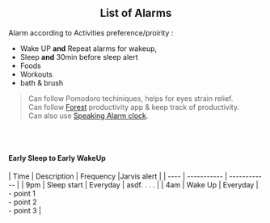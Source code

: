 <h2 align="center">List of Alarms</h2>

Alarm according to Activities preference/proirity :  
- Wake UP **and** Repeat alarms for wakeup,
- Sleep **and** 30min before sleep alert
- Foods
- Workouts
- bath & brush

> Can follow Pomodoro techiniques, helps for eyes strain relief.  
> Can follow [Forest](https://play.google.com/store/search?q=forest&c=apps) productivity app & keep track of productivity.  
> Can also use [Speaking Alarm clock](https://play.google.com/store/apps/details?id=com.comostudio.hourlyreminder).  

<br>
<br>



#### Early Sleep to Early WakeUp

| Time | Description | Frequency |Jarvis alert |
| ---- | ----------- | ------------ |
| 9pm | Sleep start | Everyday | asdf. . . . |
| 4am | Wake Up | Everyday | - point 1<br>- point 2<br>- point 3 |
